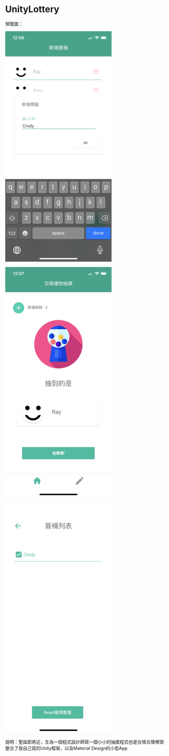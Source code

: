 # UnityLottery

預覽圖：

![image](https://raw.githubusercontent.com/karta0898098/UnityLottery/master/example/IMG_2013.PNG)

![image](https://raw.githubusercontent.com/karta0898098/UnityLottery/master/example/IMG_2015.PNG)

![image](https://raw.githubusercontent.com/karta0898098/UnityLottery/master/example/IMG_2036.PNG)

說明：聖誕節將近，生為一個程式設計師寫一個小小的抽獎程式也是合情合理裡頭整合了我自己寫的Unity框架，以及Material Design的小型App
